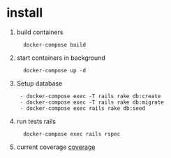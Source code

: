 # install

1. build containers

   ```
     docker-compose build
   ```

1. start containers in background

   ```
     docker-compose up -d
   ```

1. Setup database

   ```
    - docker-compose exec -T rails rake db:create
    - docker-compose exec -T rails rake db:migrate
    - docker-compose exec rails rake db:seed

   ```

1. run tests rails

   ```
     docker-compose exec rails rspec
   ```

1. current coverage
   [coverage](https://edimossilva.gitlab.io/tasks-manager)
